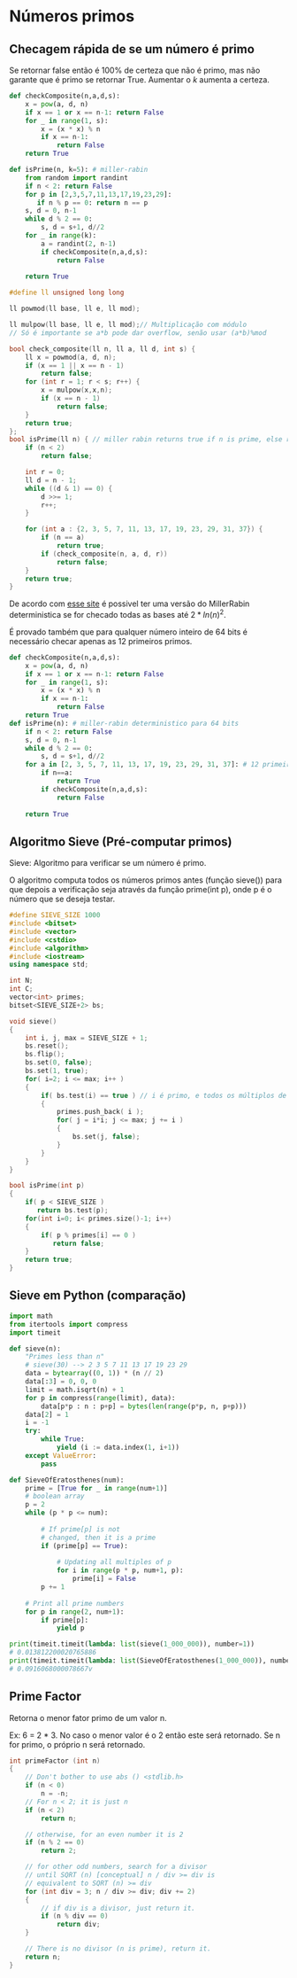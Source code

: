 # Números primos


## Checagem rápida de se um número é primo

Se retornar false então é 100% de certeza que não é primo, mas não garante que é primo se retornar True. Aumentar o $k$ aumenta a certeza. 


```python
def checkComposite(n,a,d,s):
    x = pow(a, d, n)
    if x == 1 or x == n-1: return False
    for _ in range(1, s):
        x = (x * x) % n
        if x == n-1: 
            return False
    return True

def isPrime(n, k=5): # miller-rabin
    from random import randint
    if n < 2: return False
    for p in [2,3,5,7,11,13,17,19,23,29]:
       if n % p == 0: return n == p
    s, d = 0, n-1
    while d % 2 == 0:
        s, d = s+1, d//2
    for _ in range(k):
        a = randint(2, n-1)
        if checkComposite(n,a,d,s):
            return False
        
    return True
```

```C++
#define ll unsigned long long

ll powmod(ll base, ll e, ll mod);

ll mulpow(ll base, ll e, ll mod);// Multiplicação com módulo
// Só é importante se a*b pode dar overflow, senão usar (a*b)%mod

bool check_composite(ll n, ll a, ll d, int s) {
    ll x = powmod(a, d, n);
    if (x == 1 || x == n - 1)
        return false;
    for (int r = 1; r < s; r++) {
        x = mulpow(x,x,n);
        if (x == n - 1)
            return false;
    }
    return true;
};
bool isPrime(ll n) { // miller rabin returns true if n is prime, else returns false.
    if (n < 2)
        return false;

    int r = 0;
    ll d = n - 1;
    while ((d & 1) == 0) {
        d >>= 1;
        r++;
    }

    for (int a : {2, 3, 5, 7, 11, 13, 17, 19, 23, 29, 31, 37}) {
        if (n == a)
            return true;
        if (check_composite(n, a, d, r))
            return false;
    }
    return true;
}
```

De acordo com [esse site](https://cp-algorithms.com/algebra/primality_tests.html#deterministic-version) é possivel ter uma versão do MillerRabin deterministica se for checado todas as bases até $2*ln(n)^2$.

É provado também que para qualquer número inteiro de 64 bits é necessário checar apenas as 12 primeiros primos.

```python
def checkComposite(n,a,d,s):
    x = pow(a, d, n)
    if x == 1 or x == n-1: return False
    for _ in range(1, s):
        x = (x * x) % n
        if x == n-1: 
            return False
    return True
def isPrime(n): # miller-rabin deterministico para 64 bits
    if n < 2: return False
    s, d = 0, n-1
    while d % 2 == 0:
        s, d = s+1, d//2
    for a in [2, 3, 5, 7, 11, 13, 17, 19, 23, 29, 31, 37]: # 12 primeiros primos
        if n==a:
            return True
        if checkComposite(n,a,d,s):
            return False
        
    return True
```



## Algoritmo Sieve (Pré-computar primos)
Sieve: Algoritmo para verificar se um número é primo.

O algoritmo computa todos os números primos antes (função sieve()) para que depois a  verificação seja através da função prime(int p), onde p é o número que se deseja testar.

```c++
#define SIEVE_SIZE 1000
#include <bitset>
#include <vector>
#include <cstdio>
#include <algorithm>
#include <iostream>
using namespace std;

int N;
int C;
vector<int> primes;
bitset<SIEVE_SIZE+2> bs;

void sieve()
{
    int i, j, max = SIEVE_SIZE + 1;
    bs.reset();
    bs.flip();
    bs.set(0, false);
    bs.set(1, true);
    for( i=2; i <= max; i++ )
    {
        if( bs.test(i) == true ) // i é primo, e todos os múltiplos de i nao
        {
            primes.push_back( i );
            for( j = i*i; j <= max; j += i )
            {
                bs.set(j, false);
            }
        }
    }
}

bool isPrime(int p)
{
    if( p < SIEVE_SIZE )
       return bs.test(p);
    for(int i=0; i< primes.size()-1; i++)
    {
        if( p % primes[i] == 0 )
           return false;
    }
    return true;
}
```

## Sieve em Python (comparação)

```python
import math
from itertools import compress
import timeit

def sieve(n):
    "Primes less than n"
    # sieve(30) --> 2 3 5 7 11 13 17 19 23 29
    data = bytearray((0, 1)) * (n // 2)
    data[:3] = 0, 0, 0
    limit = math.isqrt(n) + 1
    for p in compress(range(limit), data):
        data[p*p : n : p+p] = bytes(len(range(p*p, n, p+p)))
    data[2] = 1
    i = -1
    try:
        while True:
            yield (i := data.index(1, i+1))
    except ValueError:
        pass

def SieveOfEratosthenes(num):
    prime = [True for _ in range(num+1)]
    # boolean array
    p = 2
    while (p * p <= num):
 
        # If prime[p] is not
        # changed, then it is a prime
        if (prime[p] == True):
 
            # Updating all multiples of p
            for i in range(p * p, num+1, p):
                prime[i] = False
        p += 1
 
    # Print all prime numbers
    for p in range(2, num+1):
        if prime[p]:
            yield p

print(timeit.timeit(lambda: list(sieve(1_000_000)), number=1))
# 0.013812200020765886
print(timeit.timeit(lambda: list(SieveOfEratosthenes(1_000_000)), number=1))
# 0.0916068000078667v

```

## Prime Factor
Retorna o menor fator primo de um valor n.

Ex: 6 = 2 * 3. No caso o menor valor é o 2 então este será retornado.
Se n for primo, o próprio n será retornado.

```c++
int primeFactor (int n)
{
	// Don't bother to use abs () <stdlib.h>
	if (n < 0)
		n = -n;
	// For n < 2; it is just n
	if (n < 2)
		return n;

	// otherwise, for an even number it is 2
	if (n % 2 == 0)
		return 2;

	// for other odd numbers, search for a divisor
	// until SQRT (n) [conceptual] n / div >= div is
	// equivalent to SQRT (n) >= div
	for (int div = 3; n / div >= div; div += 2)
	{
		// if div is a divisor, just return it.
		if (n % div == 0)
			return div;
	}

	// There is no divisor (n is prime), return it.
	return n;
}
```
